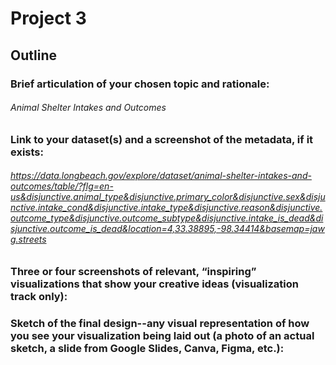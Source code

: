 # Project 3

## Outline

### Brief articulation of your chosen topic and rationale:
###### Animal Shelter Intakes and Outcomes

### Link to your dataset(s) and a screenshot of the metadata, if it exists:
###### https://data.longbeach.gov/explore/dataset/animal-shelter-intakes-and-outcomes/table/?flg=en-us&disjunctive.animal_type&disjunctive.primary_color&disjunctive.sex&disjunctive.intake_cond&disjunctive.intake_type&disjunctive.reason&disjunctive.outcome_type&disjunctive.outcome_subtype&disjunctive.intake_is_dead&disjunctive.outcome_is_dead&location=4,33.38895,-98.34414&basemap=jawg.streets

### Three or four screenshots of relevant, “inspiring” visualizations that show your creative ideas (visualization track only):

### Sketch of the final design--any visual representation of how you see your visualization being laid out (a photo of an actual sketch, a slide from Google Slides, Canva, Figma, etc.):
    